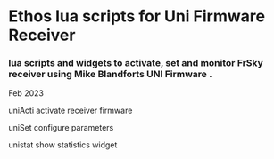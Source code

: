 ﻿#                                           Ethos lua scripts for Uni Firmware Receiver

### lua scripts and widgets to activate, set and monitor FrSky receiver using Mike Blandforts UNI Firmware .
Feb 2023


uniActi  activate receiver firmware

uniSet   configure parameters

unistat  show statistics widget









